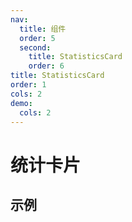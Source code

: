 ```yaml
---
nav:
  title: 组件
  order: 5
  second:
    title: StatisticsCard
    order: 6
title: StatisticsCard
order: 1
cols: 2
demo:
  cols: 2
---
```


# 统计卡片

## 示例

<code src="./index.tsx" ></code>
